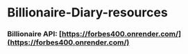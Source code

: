 # Billionaire-Diary-resources

### Billionaire API: [https://forbes400.onrender.com/](https://forbes400.onrender.com/)
